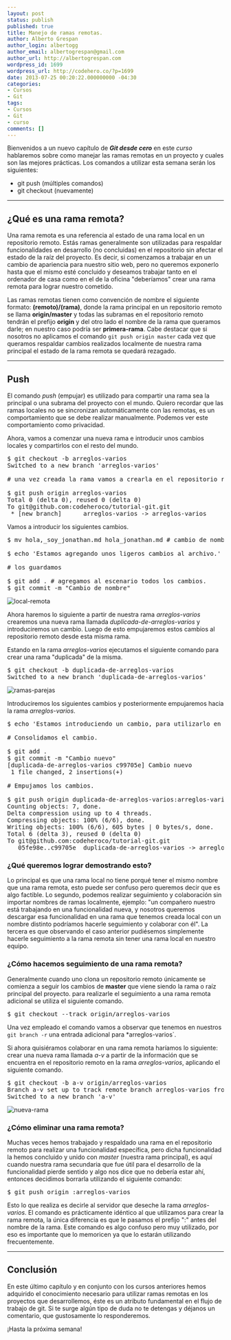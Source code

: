 ```yaml
---
layout: post
status: publish
published: true
title: Manejo de ramas remotas.
author: Alberto Grespan
author_login: albertogg
author_email: albertogrespan@gmail.com
author_url: http://albertogrespan.com
wordpress_id: 1699
wordpress_url: http://codehero.co/?p=1699
date: 2013-07-25 00:20:22.000000000 -04:30
categories:
- Cursos
- Git
tags:
- Cursos
- Git
- curso
comments: []
---
```

<p>Bienvenidos a un nuevo capítulo de <strong><em>Git desde cero</em></strong> en este <em>curso</em> hablaremos sobre como manejar las ramas remotas en un proyecto y cuales son las mejores prácticas. Los comandos a utilizar esta semana serán los siguientes:</p>

<ul>
<li>git push (múltiples comandos)</li>
<li>git checkout (nuevamente)</li>
</ul>

<hr />

<h2>¿Qué es una rama remota?</h2>

<p>Una rama remota es una referencia al estado de una rama local en un repositorio remoto. Estás ramas generalmente son utilizadas para respaldar funcionalidades en desarrollo (no concluidas) en el repositorio sin afectar el estado de la raíz del proyecto. Es decir, si comenzamos a trabajar en un cambio de apariencia para nuestro sitio web, pero no queremos exponerlo hasta que el mismo esté concluido y deseamos trabajar tanto en el ordenador de casa como en el de la oficina "deberíamos" crear una rama remota para lograr nuestro cometido.</p>

<p>Las ramas remotas tienen como convención de nombre el siguiente formato: <strong>(remoto)/(rama)</strong>, donde la rama principal en un repositorio remoto se llama <strong>origin/master</strong> y todas las subramas en el repositorio remoto tendrán el prefijo <strong>origin</strong> y del otro lado el nombre de la rama que queramos darle; en nuestro caso podría ser <strong>primera-rama</strong>. Cabe destacar que si nosotros no aplicamos el comando <code>git push origin master</code> cada vez que queramos respaldar cambios realizados localmente de nuestra rama principal el estado de la rama remota se quedará rezagado.</p>

<hr />

<h2>Push</h2>

<p>El comando <em>push</em> (empujar) es utilizado para compartir una rama sea la principal o una subrama del proyecto con el mundo. Quiero recordar que las ramas locales no se sincronizan automáticamente con las remotas, es un comportamiento que se debe realizar manualmente. Podemos ver este comportamiento como privacidad.</p>

<p>Ahora, vamos a comenzar una nueva rama e introducir unos cambios locales y compartirlos con el resto del mundo.</p>

<pre>$ git checkout -b arreglos-varios
Switched to a new branch 'arreglos-varios'

# una vez creada la rama vamos a crearla en el repositorio remoto.

$ git push origin arreglos-varios 
Total 0 (delta 0), reused 0 (delta 0)
To git@github.com:codeheroco/tutorial-git.git
 * [new branch]      arreglos-varios -> arreglos-varios
</pre>

<p>Vamos a introducir los siguientes cambios.</p>

<pre>$ mv hola,_soy_jonathan.md hola_jonathan.md # cambio de nombre

$ echo 'Estamos agregando unos ligeros cambios al archivo.' >> hola_jonathan.md

# los guardamos

$ git add . # agregamos al escenario todos los cambios.
$ git commit -m "Cambio de nombre"
</pre>

<p><img src="http://codehero.co/oc-content/uploads/2013/07/LOCAL-REMOTA.gif" alt="local-remota" /></p>

<p>Ahora haremos lo siguiente a partir de nuestra rama <em>arreglos-varios</em> crearemos una nueva rama llamada <em>duplicada-de-arreglos-varios</em> y introduciremos un cambio. Luego de esto empujaremos estos cambios al repositorio remoto desde esta misma rama.</p>

<p>Estando en la rama <em>arreglos-varios</em> ejecutamos el siguiente comando para crear una rama "duplicada" de la misma.</p>

<pre>$ git checkout -b duplicada-de-arreglos-varios
Switched to a new branch 'duplicada-de-arreglos-varios'
</pre>

<p><img src="http://codehero.co/oc-content/uploads/2013/07/ramas-parejas.gif" alt="ramas-parejas" /></p>

<p>Introduciremos los siguientes cambios y posteriormente empujaremos hacia la rama <em>arreglos-varios</em>.</p>

<pre>$ echo 'Estamos introduciendo un cambio, para utilizarlo en la demostración.' >> hola_jonathan.md

# Consolidamos el cambio.

$ git add .
$ git commit -m "Cambio nuevo"
[duplicada-de-arreglos-varios c99705e] Cambio nuevo
 1 file changed, 2 insertions(+)
 
# Empujamos los cambios.

$ git push origin duplicada-de-arreglos-varios:arreglos-varios
Counting objects: 7, done.
Delta compression using up to 4 threads.
Compressing objects: 100% (6/6), done.
Writing objects: 100% (6/6), 605 bytes | 0 bytes/s, done.
Total 6 (delta 3), reused 0 (delta 0)
To git@github.com:codeheroco/tutorial-git.git
   05fe98e..c99705e  duplicada-de-arreglos-varios -> arreglos-varios
</pre>

<h3>¿Qué queremos lograr demostrando esto?</h3>

<p>Lo principal es que una rama local no tiene porqué tener el mismo nombre que una rama remota, esto puede ser confuso pero queremos decir que es algo factible. Lo segundo, podemos realizar seguimiento y colaboración sin importar nombres de ramas localmente, ejemplo: "un compañero nuestro está trabajando en una funcionalidad nueva, y nosotros queremos descargar esa funcionalidad en una rama que tenemos creada local con un nombre distinto podríamos hacerle seguimiento y colaborar con él". La tercera es que observando el caso anterior pudiésemos simplemente hacerle seguimiento a la rama remota sin tener una rama local en nuestro equipo.</p>

<h3>¿Cómo hacemos seguimiento de una rama remota?</h3>

<p>Generalmente cuando uno clona un repositorio remoto únicamente se comienza a seguir los cambios de <strong>master</strong> que viene siendo la rama o raíz principal del proyecto. para realizarle el seguimiento a una rama remota adicional se utiliza el siguiente comando.</p>

<pre>$ git checkout --track origin/arreglos-varios</pre>

<p>Una vez empleado el comando vamos a observar que tenemos en nuestros <code>git branch -r</code> una entrada adicional para *arreglos-varios`.</p>

<p>Si ahora quisiéramos colaborar en una rama remota haríamos lo siguiente: crear una nueva rama llamada <em>a-v</em> a partir de la información que se encuentra en el repositorio remoto en la rama <em>arreglos-varios</em>, aplicando el siguiente comando.</p>

<pre>$ git checkout -b a-v origin/arreglos-varios 
Branch a-v set up to track remote branch arreglos-varios from origin.
Switched to a new branch 'a-v'
</pre>

<p><img src="http://codehero.co/oc-content/uploads/2013/07/NUEVA-RAMA-2.gif" alt="nueva-rama" /></p>

<h3>¿Cómo eliminar una rama remota?</h3>

<p>Muchas veces hemos trabajado y respaldado una rama en el repositorio remoto para realizar una funcionalidad específica, pero dicha funcionalidad la hemos concluido y unido con <em>master</em> (nuestra rama principal), es aquí cuando nuestra rama secundaria que fue útil para el desarrollo de la funcionalidad pierde sentido y algo nos dice que no debería estar ahí, entonces decidimos borrarla utilizando el siguiente comando:</p>

<pre>$ git push origin :arreglos-varios</pre>

<p>Esto lo que realiza es decirle al servidor que deseche la rama <em>arreglos-varios</em>. El comando es prácticamente idéntico al que utilizamos para crear la rama remota, la única diferencia es que le pasamos el prefijo ":" antes del nombre de la rama. Este comando es algo confuso pero muy utilizado, por eso es importante que lo memoricen ya que lo estarán utilizando frecuentemente.</p>

<hr />

<h2>Conclusión</h2>

<p>En este último capítulo y en conjunto con los cursos anteriores hemos adquirido el conocimiento necesario para utilizar ramas remotas en los proyectos que desarrollemos, éste es un atributo fundamental en el flujo de trabajo de git. Si te surge algún tipo de duda no te detengas y déjanos un comentario, que gustosamente lo responderemos.</p>

<p>¡Hasta la próxima semana!</p>
